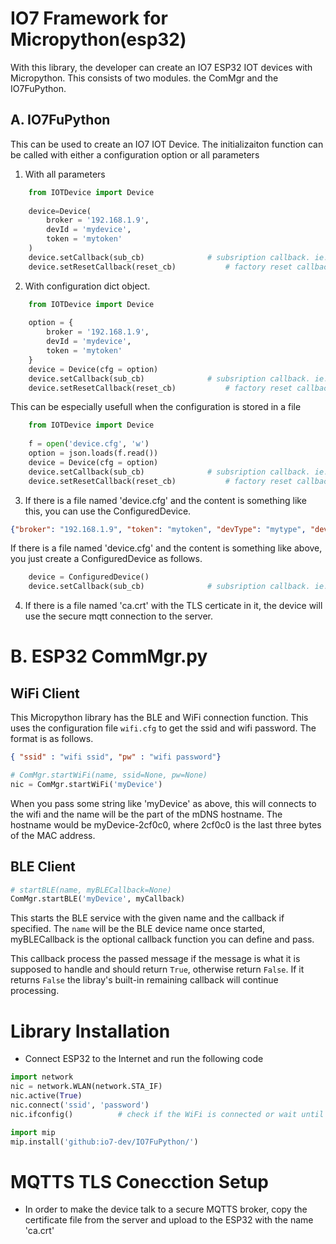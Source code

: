# IO7 Framework for Micropython(esp32)

With this library, the developer can create an IO7 ESP32 IOT devices with Micropython.
This consists of two modules. the ComMgr and the IO7FuPython.

## A. IO7FuPython

This can be used to create an IO7 IOT Device. The initializaiton function can be called with either a configuration option or all parameters
1. With all parameters
```python
    from IOTDevice import Device
    
    device=Device(
        broker = '192.168.1.9',
        devId = 'mydevice',
        token = 'mytoken'
    )
    device.setCallback(sub_cb)				# subsription callback. ie. command handler
    device.setResetCallback(reset_cb)			# factory reset callback. it clears 'device.cfg' file.
```
2. With configuration dict object.
```python
    from IOTDevice import Device
    
    option = {
        broker = '192.168.1.9',
        devId = 'mydevice',
        token = 'mytoken'
    }
    device = Device(cfg = option)
    device.setCallback(sub_cb)				# subsription callback. ie. command handler
    device.setResetCallback(reset_cb)			# factory reset callback. it clears 'device.cfg' file.
```
This can be especially usefull when the configuration is stored in a file
```python
    from IOTDevice import Device
    
    f = open('device.cfg', 'w')
    option = json.loads(f.read())
    device = Device(cfg = option)
    device.setCallback(sub_cb)				# subsription callback. ie. command handler
    device.setResetCallback(reset_cb)			# factory reset callback. it clears 'device.cfg' file.
```
3. If there is a file named 'device.cfg' and the content is something like this, you can use the ConfiguredDevice.
```json
{"broker": "192.168.1.9", "token": "mytoken", "devType": "mytype", "devId": "myid"}
```
If there is a file named 'device.cfg' and the content is something like above, you just create a ConfiguredDevice as follows.
```python
    device = ConfiguredDevice()
    device.setCallback(sub_cb)				# subsription callback. ie. command handler
```
4. If there is a file named 'ca.crt' with the TLS certicate in it, the device will use the secure mqtt connection to the server.


# B. ESP32 CommMgr.py
## WiFi Client
This Micropython library has the BLE and WiFi connection function. This uses the configuration file `wifi.cfg` to get the ssid and wifi password. The format is as follows.
```json
{ "ssid" : "wifi ssid", "pw" : "wifi password"}
```

```python
# ComMgr.startWiFi(name, ssid=None, pw=None)
nic = ComMgr.startWiFi('myDevice')                  
```
When you pass some string like 'myDevice' as above, this will connects to the wifi and the name will be the part of the mDNS hostname. The hostname would be myDevice-2cf0c0, where 2cf0c0 is the last three bytes of the MAC address.



## BLE Client

```python
# startBLE(name, myBLECallback=None)
ComMgr.startBLE('myDevice', myCallback)
```

This starts the BLE service with the given name and the callback if specified. The `name` will be the BLE device name once started, myBLECallback is the optional callback function you can define and pass. 

This callback process the passed message if the message is what it is supposed to handle and should return `True`, otherwise return `False`. If it returns `False` the libray's built-in remaining callback will continue processing.

# Library Installation
* Connect ESP32 to the Internet and run the following code
```python
import network
nic = network.WLAN(network.STA_IF)
nic.active(True)
nic.connect('ssid', 'password')
nic.ifconfig()          # check if the WiFi is connected or wait until connected

import mip
mip.install('github:io7-dev/IO7FuPython/')
```

# MQTTS TLS Conecction Setup
* In order to make the device talk to a secure MQTTS broker, copy the certificate file from the server and upload to the ESP32 with the name 'ca.crt'
